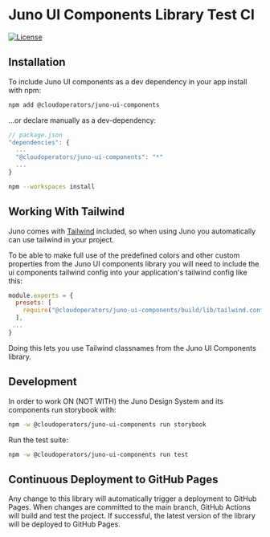 # Juno UI Components Library Test CI

[![License](https://img.shields.io/badge/License-Apache%202.0-blue.svg)](LICENSE)

## Installation

To include Juno UI components as a dev dependency in your app install with npm:

```bash
npm add @cloudoperators/juno-ui-components
```

…or declare manually as a dev-dependency:

```js
// package.json
"dependencies": {
  ...
  "@cloudoperators/juno-ui-components": "*"
  ...
}
```

```bash
npm --workspaces install
```

## Working With Tailwind

Juno comes with [Tailwind](https://tailwindcss.com/) included, so when using Juno you automatically can use tailwind in your project.

To be able to make full use of the predefined colors and other custom properties from the Juno UI components library you will need to include the ui components tailwind config into your application's tailwind config like this:

```js
module.exports = {
  presets: [
    require("@cloudoperators/juno-ui-components/build/lib/tailwind.config")
  ],
 ...
}
```

Doing this lets you use Tailwind classnames from the Juno UI Components library.

## Development

In order to work ON (NOT WITH) the Juno Design System and its components run storybook with:

```bash
npm -w @cloudoperators/juno-ui-components run storybook
```

Run the test suite:

```bash
npm -w @cloudoperators/juno-ui-components run test
```

## Continuous Deployment to GitHub Pages

Any change to this library will automatically trigger a deployment to GitHub Pages. When changes are committed to the main branch, GitHub Actions will build and test the project. If successful, the latest version of the library will be deployed to GitHub Pages.
